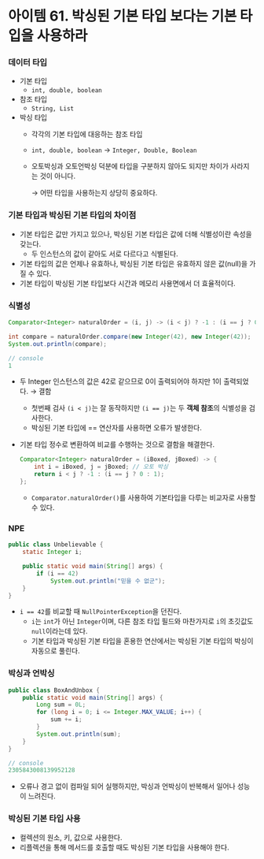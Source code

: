 # 아이템 61. 박싱된 기본 타입 보다는 기본 타입을 사용하라

### 데이터 타입

- 기본 타입
    - `int, double, boolean`
- 참조 타입
    - `String, List`
- 박싱 타입
    - 각각의 기본 타입에 대응하는 참조 타입
    - `int, double, boolean` → `Integer, Double, Boolean`
    - 오토박싱과 오토언박싱 덕분에 타입을 구분하지 않아도 되지만 차이가 사라지는 것이 아니다.

      → 어떤 타입을 사용하는지 상당히 중요하다.


### 기본 타입과 박싱된 기본 타입의 차이점

- 기본 타입은 값만 가지고 있으나, 박싱된 기본 타입은 값에 더해 식별성이란 속성을 갖는다.
    - 두 인스턴스의 값이 같아도 서로 다르다고 식별된다.
- 기본 타입의 값은 언제나 유효하나, 박싱된 기본 타입은 유효하지 않은 값(null)을 가질 수 있다.
- 기본 타입이 박싱된 기본 타입보다 시간과 메모리 사용면에서 더 효율적이다.

### 식별성

```java
Comparator<Integer> naturalOrder = (i, j) -> (i < j) ? -1 : (i == j ? 0 : 1);

int compare = naturalOrder.compare(new Integer(42), new Integer(42));
System.out.println(compare);

// console
1
```

- 두 Integer 인스턴스의 값은 42로 같으므로 0이 출력되어야 하지만 1이 출력되었다. → 결함
    - 첫번째 검사 `(i < j)`는 잘 동작하지만 `(i == j)`는 두 **객체 참조**의 식별성을 검사한다.
    - 박싱된 기본 타입에 == 연산자를 사용하면 오류가 발생한다.
- 기본 타입 정수로 변환하여 비교를 수행하는 것으로 결함을 해결한다.

    ```java
    Comparator<Integer> naturalOrder = (iBoxed, jBoxed) -> {
        int i = iBoxed, j = jBoxed; // 오토 박싱
        return i < j ? -1 : (i == j ? 0 : 1);
    };
    ```

    - `Comparator.naturalOrder()`를 사용하여 기본타입을 다루는 비교자로 사용할 수 있다.

### NPE

```java
public class Unbelievable {
    static Integer i;

    public static void main(String[] args) {
        if (i == 42)
            System.out.println("믿을 수 없군");
    }
}
```

- `i == 42`를 비교할 때 `NullPointerException`을 던진다.
    - `i`는 `int`가 아닌 `Integer`이며, 다른 참조 타입 필드와 마찬가지로 `i`의 초깃값도 `null`이라는데 있다.
    - 기본 타입과 박싱된 기본 타입을 혼용한 연산에서는 박싱된 기본 타입의 박싱이 자동으로 풀린다.

### 박싱과 언박싱

```java
public class BoxAndUnbox {
    public static void main(String[] args) {
        Long sum = 0L;
        for (long i = 0; i <= Integer.MAX_VALUE; i++) {
            sum += i;
        }
        System.out.println(sum);
    }
}

// console
2305843008139952128
```

- 오류나 경고 없이 컴파일 되어 실행하지만, 박싱과 언박싱이 반복해서 일어나 성능이 느려진다.

### 박싱된 기본 타입 사용

- 컬렉션의 원소, 키, 값으로 사용한다.
- 리플렉션을 통해 메서드를 호출할 때도  박싱된 기본 타입을 사용해야 한다.